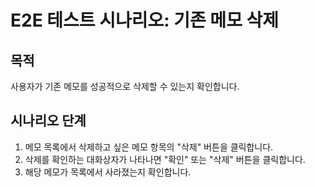 # E2E 테스트 시나리오: 기존 메모 삭제

## 목적

사용자가 기존 메모를 성공적으로 삭제할 수 있는지 확인합니다.

## 시나리오 단계

1. 메모 목록에서 삭제하고 싶은 메모 항목의 "삭제" 버튼을 클릭합니다.
2. 삭제를 확인하는 대화상자가 나타나면 "확인" 또는 "삭제" 버튼을 클릭합니다.
3. 해당 메모가 목록에서 사라졌는지 확인합니다.
